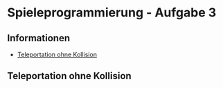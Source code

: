 # Spieleprogrammierung - Aufgabe 3

<!-- TABLE OF CONTENTS -->
## Informationen

* [Teleportation ohne Kollision](#teleportation-ohne-kollision)









## Teleportation ohne Kollision
